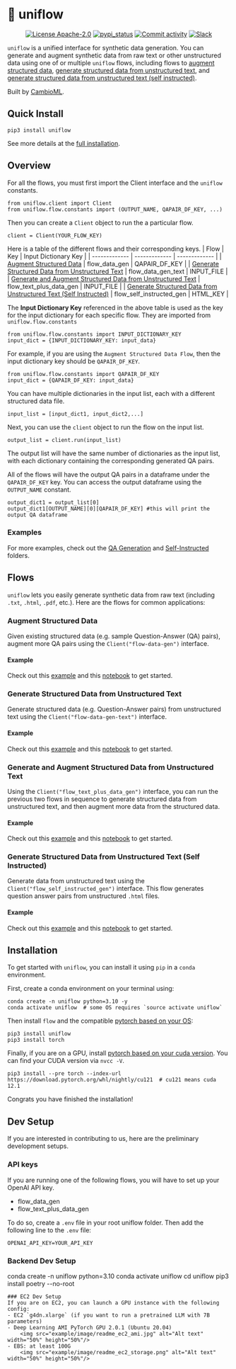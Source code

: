 # 🌊 uniflow
<p align="center">
  <a href="/LICENSE"><img alt="License Apache-2.0" src="https://img.shields.io/github/license/cambioml/uniflow?style=flat-square"></a>
  <a href="https://pypi.org/project/uniflow"><img src="https://img.shields.io/pypi/v/uniflow.svg" alt="pypi_status" /></a>
  <a href="https://github.com/cambioml/uniflow/graphs/commit-activity"><img alt="Commit activity" src="https://img.shields.io/github/commit-activity/m/cambioml/uniflow?style=flat-square"/></a>
  <a href="https://join.slack.com/t/cambiomlworkspace/shared_invite/zt-1zes33rmt-20Rag043uvExUaUdvt5_xQ"><img src="https://badgen.net/badge/Join/Community/cyan?icon=slack" alt="Slack" /></a>
</p>

`uniflow` is a unified interface for synthetic data generation. You can generate and augment synthetic data from raw text or other unstructured data using one of or multiple `uniflow` flows, including flows to [augment structured data](#augment-structured-data), [generate structured data from unstructured text](#generate-structured-data-from-unstructured-text), and [generate structured data from unstructured text (self instructed)](#generate-structured-data-from-unstructured-text-self-instructed).

Built by [CambioML](https://www.cambioml.com/).

## Quick Install

```
pip3 install uniflow
```

See more details at the [full installation](#installation).

## Overview
For all the flows, you must first import the Client interface and the `uniflow` constants.

```
from uniflow.client import Client
from uniflow.flow.constants import (OUTPUT_NAME, QAPAIR_DF_KEY, ...)
```

Then you can create a `Client` object to run the a particular flow.
```
client = Client(YOUR_FLOW_KEY)
```

Here is a table of the different flows and their corresponding keys.
| Flow | Key | Input Dictionary Key |
| ------------- | ------------- | ------------- |
| [Augment Structured Data](#augment-structured-data) | flow_data_gen  | QAPAIR_DF_KEY |
| [Generate Structured Data from Unstructured Text](#generate-structured-data-from-unstructured-text) | flow_data_gen_text | INPUT_FILE |
| [Generate and Augment Structured Data from Unstructured Text](#generate-and-augment-structured-data-from-unstructured-text) | flow_text_plus_data_gen | INPUT_FILE |
| [Generate Structured Data from Unstructured Text (Self Instructed)](#generate-structured-data-from-unstructured-text-self-instructed) | flow_self_instructed_gen | HTML_KEY |

The **Input Dictionary Key** referenced in the above table is used as the key for the input dictionary for each specific flow. They are imported from `uniflow.flow.constants`

```
from uniflow.flow.constants import INPUT_DICTIONARY_KEY
input_dict = {INPUT_DICTIONARY_KEY: input_data}
```

For example, if you are using the `Augment Structured Data Flow`, then the input dictionary key should be `QAPAIR_DF_KEY`.
```
from uniflow.flow.constants import QAPAIR_DF_KEY
input_dict = {QAPAIR_DF_KEY: input_data}
```

You can have multiple dictionaries in the input list, each with a different structured data file.
```
input_list = [input_dict1, input_dict2,...]
```

Next, you can use the `client` object to run the flow on the input list.
```
output_list = client.run(input_list)
```

The output list will have the same number of dictionaries as the input list, with each dictionary containing the corresponding generated QA pairs.

All of the flows will have the output QA pairs in a dataframe under the `QAPAIR_DF_KEY` key. You can access the output dataframe using the `OUTPUT_NAME` constant.

```
output_dict1 = output_list[0]
output_dict1[OUTPUT_NAME][0][QAPAIR_DF_KEY] #this will print the output QA dataframe
```
### Examples
For more examples, check out the [QA Generation](example/qa_generation) and [Self-Instructed](example/self_instructed_ft) folders.

## Flows
`uniflow` lets you easily generate synthetic data from raw text (including `.txt`, `.html`, `.pdf`, etc.). Here are the flows for common applications:

### Augment Structured Data
Given existing structured data (e.g. sample Question-Answer (QA) pairs), augment more QA pairs using the `Client("flow-data-gen")` interface.

#### Example
Check out this [example](example/qa_generation/README.md#augment-structured-data) and this [notebook](example/qa_generation/data_generation.ipynb) to get started.

### Generate Structured Data from Unstructured Text
Generate structured data (e.g. Question-Answer pairs) from unstructured text using the `Client("flow-data-gen-text")` interface.

#### Example
Check out this [example](example/qa_generation/README.md#generate-structured-data-from-unstructured-text) and this [notebook](example/qa_generation/data_generation_text.ipynb) to get started.

### Generate and Augment Structured Data from Unstructured Text
Using the `Client("flow_text_plus_data_gen")` interface, you can run the previous two flows in sequence to generate structured data from unstructured text, and then augment more data from the structured data.

#### Example
Check out this [example](example/qa_generation/README.md#generate-and-augment-structured-data-from-unstructured-text) and this [notebook](example/qa_generation/text_plus_data_generation.ipynb) to get started.

### Generate Structured Data from Unstructured Text (Self Instructed)
Generate data from unstructured text using the `Client("flow_self_instructed_gen")` interface. This flow generates question answer pairs from unstructured `.html` files.

#### Example
Check out this [example](example/self_instructed_ft/README.md) and this [notebook](example/self_instructed_ft/demo_self_instruct_ft.ipynb) to get started.

## Installation
To get started with `uniflow`, you can install it using `pip` in a `conda` environment.

First, create a conda environment on your terminal using:
```
conda create -n uniflow python=3.10 -y
conda activate uniflow  # some OS requires `source activate uniflow`
```

Then install `flow` and the compatible [pytorch based on your OS](https://pytorch.org/get-started/locally/):
```
pip3 install uniflow
pip3 install torch
```

Finally, if you are on a GPU, install [pytorch based on your cuda version](https://pytorch.org/get-started/locally/). You can find your CUDA version via `nvcc -V`.
```
pip3 install --pre torch --index-url https://download.pytorch.org/whl/nightly/cu121  # cu121 means cuda 12.1
```

Congrats you have finished the installation!

## Dev Setup
If you are interested in contributing to us, here are the preliminary development setups.

### API keys
If you are running one of the following flows, you will have to set up your OpenAI API key.
- flow_data_gen
- flow_text_plus_data_gen

To do so, create a `.env` file in your root uniflow folder. Then add the following line to the `.env` file:
```
OPENAI_API_KEY=YOUR_API_KEY
```
### Backend Dev Setup
conda create -n uniflow python=3.10
conda activate uniflow
cd uniflow
pip3 install poetry --no-root
```
### EC2 Dev Setup
If you are on EC2, you can launch a GPU instance with the following config:
- EC2 `g4dn.xlarge` (if you want to run a pretrained LLM with 7B parameters)
- Deep Learning AMI PyTorch GPU 2.0.1 (Ubuntu 20.04)
    <img src="example/image/readme_ec2_ami.jpg" alt="Alt text" width="50%" height="50%"/>
- EBS: at least 100G
    <img src="example/image/readme_ec2_storage.png" alt="Alt text" width="50%" height="50%"/>

```